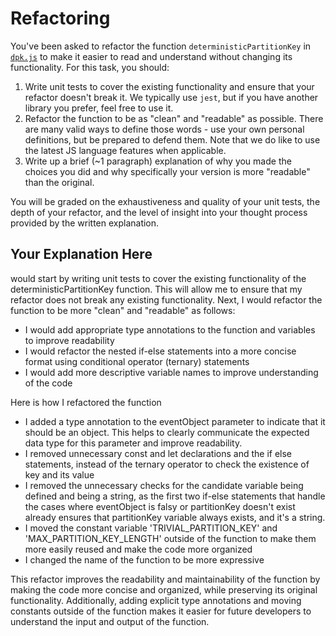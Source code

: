 # Refactoring

You've been asked to refactor the function `deterministicPartitionKey` in [`dpk.js`](dpk.js) to make it easier to read and understand without changing its functionality. For this task, you should:

1. Write unit tests to cover the existing functionality and ensure that your refactor doesn't break it. We typically use `jest`, but if you have another library you prefer, feel free to use it.
2. Refactor the function to be as "clean" and "readable" as possible. There are many valid ways to define those words - use your own personal definitions, but be prepared to defend them. Note that we do like to use the latest JS language features when applicable.
3. Write up a brief (~1 paragraph) explanation of why you made the choices you did and why specifically your version is more "readable" than the original.

You will be graded on the exhaustiveness and quality of your unit tests, the depth of your refactor, and the level of insight into your thought process provided by the written explanation.

## Your Explanation Here

would start by writing unit tests to cover the existing functionality of the deterministicPartitionKey function. This will allow me to ensure that my refactor does not break any existing functionality.
Next, I would refactor the function to be more "clean" and "readable" as follows:

- I would add appropriate type annotations to the function and variables to improve readability
- I would refactor the nested if-else statements into a more concise format using conditional operator (ternary) statements
- I would add more descriptive variable names to improve understanding of the code

Here is how I refactored the function

- I added a type annotation to the eventObject parameter to indicate that it should be an object. This helps to clearly communicate the expected data type for this parameter and improve readability.
- I removed unnecessary const and let declarations and the if else statements, instead of the ternary operator to check the existence of key and its value
- I removed the unnecessary checks for the candidate variable being defined and being a string, as the first two if-else statements that handle the cases where eventObject is falsy or partitionKey doesn't exist already ensures that partitionKey variable always exists, and it's a string.
- I moved the constant variable 'TRIVIAL_PARTITION_KEY' and 'MAX_PARTITION_KEY_LENGTH' outside of the function to make them more easily reused and make the code more organized
- I changed the name of the function to be more expressive

This refactor improves the readability and maintainability of the function by making the code more concise and organized, while preserving its original functionality. Additionally, adding explicit type annotations and moving constants outside of the function makes it easier for future developers to understand the input and output of the function.
